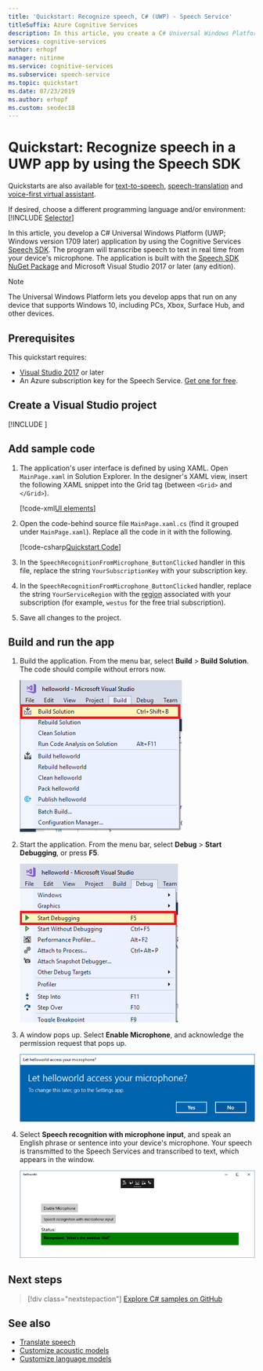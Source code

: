 ```yaml
---
title: 'Quickstart: Recognize speech, C# (UWP) - Speech Service'
titleSuffix: Azure Cognitive Services
description: In this article, you create a C# Universal Windows Platform (UWP) application by using the Cognitive Services Speech SDK. You transcribe speech to text in real time from your device's microphone. The application is built with the Speech SDK NuGet Package and Microsoft Visual Studio 2017.
services: cognitive-services
author: erhopf
manager: nitinme
ms.service: cognitive-services
ms.subservice: speech-service
ms.topic: quickstart
ms.date: 07/23/2019
ms.author: erhopf
ms.custom: seodec18
---
```


# Quickstart: Recognize speech in a UWP app by using the Speech SDK

Quickstarts are also available for [text-to-speech](quickstart-text-to-speech-csharp-uwp.md), [speech-translation](quickstart-translate-speech-uwp.md) and [voice-first virtual assistant](quickstart-virtual-assistant-csharp-uwp.md).

If desired, choose a different programming language and/or environment:<br/>
[!INCLUDE [Selector](../../../includes/cognitive-services-speech-service-quickstart-selector.md)]

In this article, you develop a C# Universal Windows Platform (UWP; Windows version 1709 later) application by using the Cognitive Services [Speech SDK](speech-sdk.md). The program will transcribe speech to text in real time from your device's microphone. The application is built with the [Speech SDK NuGet Package](https://aka.ms/csspeech/nuget) and Microsoft Visual Studio 2017 or later (any edition).

> [!NOTE]
> The Universal Windows Platform lets you develop apps that run on any device that supports Windows 10, including PCs, Xbox, Surface Hub, and other devices.

## Prerequisites

This quickstart requires:

* [Visual Studio 2017](https://visualstudio.microsoft.com/downloads/) or later
* An Azure subscription key for the Speech Service. [Get one for free](get-started.md).

## Create a Visual Studio project

[!INCLUDE [](../../../includes/cognitive-services-speech-service-quickstart-uwp-create-proj.md)]

## Add sample code

1. The application's user interface is defined by using XAML. Open `MainPage.xaml` in Solution Explorer. In the designer's XAML view, insert the following XAML snippet into the Grid tag (between `<Grid>` and `</Grid>`).

   [!code-xml[UI elements](~/samples-cognitive-services-speech-sdk/quickstart/csharp-uwp/helloworld/MainPage.xaml#StackPanel)]

1. Open the code-behind source file `MainPage.xaml.cs` (find it grouped under `MainPage.xaml`). Replace all the code in it with the following.

   [!code-csharp[Quickstart Code](~/samples-cognitive-services-speech-sdk/quickstart/csharp-uwp/helloworld/MainPage.xaml.cs#code)]

1. In the `SpeechRecognitionFromMicrophone_ButtonClicked` handler in this file, replace the string `YourSubscriptionKey` with your subscription key.

1. In the `SpeechRecognitionFromMicrophone_ButtonClicked` handler, replace the string `YourServiceRegion` with the [region](regions.md) associated with your subscription (for example, `westus` for the free trial subscription).

1. Save all changes to the project.

## Build and run the app

1. Build the application. From the menu bar, select **Build** > **Build Solution**. The code should compile without errors now.

    ![Screenshot of Visual Studio application, with Build Solution option highlighted](media/sdk/qs-csharp-uwp-08-build.png "Successful build")

1. Start the application. From the menu bar, select **Debug** > **Start Debugging**, or press **F5**.

    ![Screenshot of Visual Studio application, with Start Debugging option highlighted](media/sdk/qs-csharp-uwp-09-start-debugging.png "Start the app into debugging")

1. A window pops up. Select **Enable Microphone**, and acknowledge the permission request that pops up.

    ![Screenshot of permission request](media/sdk/qs-csharp-uwp-10-access-prompt.png "Start the app into debugging")

1. Select **Speech recognition with microphone input**, and speak an English phrase or sentence into your device's microphone. Your speech is transmitted to the Speech Services and transcribed to text, which appears in the window.

    ![Screenshot of speech recognition user interface](media/sdk/qs-csharp-uwp-11-ui-result.png)

## Next steps

> [!div class="nextstepaction"]
> [Explore C# samples on GitHub](https://aka.ms/csspeech/samples)

## See also

- [Translate speech](how-to-translate-speech-csharp.md)
- [Customize acoustic models](how-to-customize-acoustic-models.md)
- [Customize language models](how-to-customize-language-model.md)

